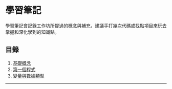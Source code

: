 # 學習筆記
學習筆記會記錄工作坊所提過的概念與補充，建議手打幾次代碼或找點項目來玩去掌握和深化學到的知識點。

## 目錄
1. [基礎概念](./基礎概念.md)
2. [第一個程式](./第一個程式.md)
3. [變量與數據類型](./變量與數據類型.md)
---